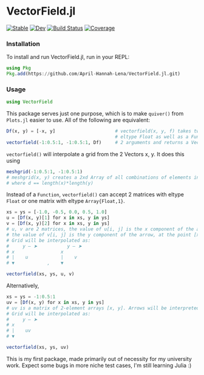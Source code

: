 # VectorField.jl

[![Stable](https://img.shields.io/badge/docs-stable-blue.svg)](https://April-Hannah-Lena.github.io/VectorField.jl/stable)
[![Dev](https://img.shields.io/badge/docs-dev-blue.svg)](https://April-Hannah-Lena.github.io/VectorField.jl/dev)
[![Build Status](https://github.com/April-Hannah-Lena/VectorField.jl/workflows/CI/badge.svg)](https://github.com/April-Hannah-Lena/VectorField.jl/actions)
[![Coverage](https://codecov.io/gh/April-Hannah-Lena/VectorField.jl/branch/master/graph/badge.svg)](https://codecov.io/gh/April-Hannah-Lena/VectorField.jl)

### Installation 

To install and run VectorField.jl, run in your REPL:

```julia
using Pkg
Pkg.add(https://github.com/April-Hannah-Lena/VectorField.jl.git)
```

### Usage

```julia
using VectorField
```

This package serves just one purpose, which is to make `quiver()` from `Plots.jl` easier to use. All of the following are equivalent:

```julia
Df(x, y) = [-x, y]                      # vectorfield(x, y, f) takes two Vectors x, y with 
                                        # eltype Float as well as a Function f that takes 
vectorfield(-1:0.5:1, -1:0.5:1, Df)     # 2 arguments and returns a Vector of length 2. 
```

`vectorfield()` will interpolate a grid from the 2 Vectors x, y. It does this using 

```julia
meshgrid(-1:0.5:1, -1:0.5:1)
# meshgrid(x, y) creates a 2xd Array of all combinations of elements in x, y
# where d == length(x)*length(y)
```

Instead of a `Function`, `vectorfield()` can accept 2 matrices with eltype `Float` or one matrix with eltype `Array{Float,1}`. 

```julia
xs = ys = [-1.0, -0.5, 0.0, 0.5, 1.0]
u = [Df(x, y)[1] for x in xs, y in ys]
v = [Df(x, y)[2] for x in xs, y in ys]
# u, v are 2 matrices, the value of u[i, j] is the x component of the arrow, 
# the value of v[i, j] is the y component of the arrow, at the point [x[i], v[j]]
# Grid will be interpolated as:
#     y — ➤           y — ➤
# x                 x
# |    u            |    v   
# ▼            ,    ▼

vectorfield(xs, ys, u, v)
```

Alternatively, 

```julia
xs = ys = -1:0.5:1
uv = [Df(x, y) for x in xs, y in ys]
# uv is a matrix of 2-element arrays [x, y]. Arrows will be interpreted componentwise.
# Grid will be interpolated as:
#     y — ➤
# x
# |    uv  
# ▼

vectorfield(xs, ys, uv)
```

This is my first package, made primarily out of necessity for my university work. Expect some bugs in more niche test cases, I'm still learning Julia :)